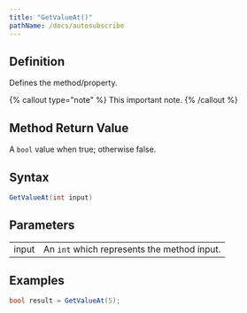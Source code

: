 ```yaml
---
title: "GetValueAt()"
pathName: /docs/autosubscribe
---
```


## Definition

Defines the method/property.

{% callout type="note" %}
This important note.
{% /callout %}

## Method Return Value

A `bool` value when true; otherwise false.

## Syntax

```csharp
GetValueAt(int input)
```

## Parameters

|  |  |
| --- | --- |
| input | An `int` which represents the method input. |

## Examples

```csharp
bool result = GetValueAt(5);
```
